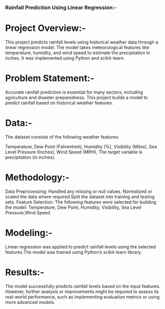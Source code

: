 ###  Rainfall Prediction Using Linear Regression:-

# Project Overview:-
This project predicts rainfall levels using historical weather data through a linear regression model. The model takes meteorological features like temperature, humidity, and wind speed to estimate the precipitation in inches. It was implemented using Python and scikit-learn.

# Problem Statement:-
Accurate rainfall prediction is essential for many sectors, including agriculture and disaster preparedness. This project builds a model to predict rainfall based on historical weather features.

# Data:-
The dataset consists of the following weather features:

Temperature,
Dew Point (Fahrenheit),
Humidity (%),
Visibility (Miles),
Sea Level Pressure (Inches),
Wind Speed (MPH),
The target variable is precipitation (in inches).

# Methodology:-
 Data Preprocessing: Handled any missing or null values. Normalized or scaled the data where required.Split the dataset into training and testing sets.
 Feature Selection: The following features were selected for building the model: Temperature, Dew Point, Humidity, Visibility, Sea Level Pressure,Wind Speed

# Modeling:- 
Linear regression was applied to predict rainfall levels using the selected features.The model was trained using Python’s scikit-learn library.

# Results:-
The model successfully predicts rainfall levels based on the input features. However, further analysis or improvements might be required to assess its real-world performance, such as implementing evaluation metrics or using more advanced models.
